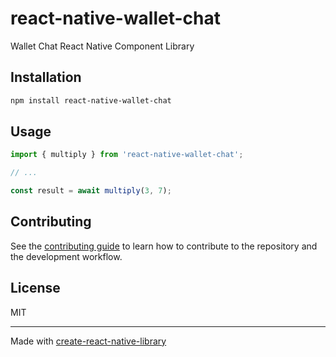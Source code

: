 # react-native-wallet-chat

Wallet Chat React Native Component Library

## Installation

```sh
npm install react-native-wallet-chat
```

## Usage

```js
import { multiply } from 'react-native-wallet-chat';

// ...

const result = await multiply(3, 7);
```

## Contributing

See the [contributing guide](CONTRIBUTING.md) to learn how to contribute to the repository and the development workflow.

## License

MIT

---

Made with [create-react-native-library](https://github.com/callstack/react-native-builder-bob)
